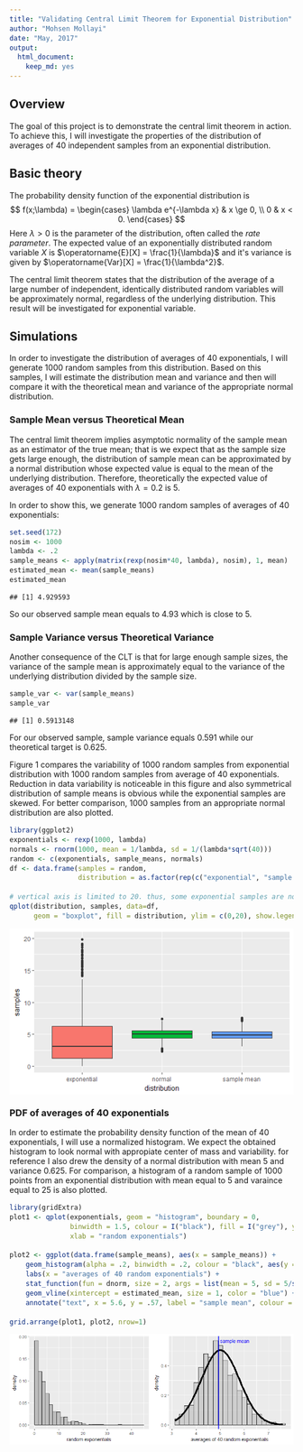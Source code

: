 ```yaml
---
title: "Validating Central Limit Theorem for Exponential Distribution"
author: "Mohsen Mollayi"
date: "May, 2017"
output:
  html_document:
    keep_md: yes
---
```


## Overview

The goal of this project is to demonstrate the central limit theorem in action. To achieve this, I will investigate the properties of the distribution of averages of 40 independent samples from an exponential distribution.

## Basic theory

The probability density function of the exponential distribution is
$$
f(x;\lambda) = \begin{cases}
\lambda e^{-\lambda x} & x \ge 0, \\
0 & x < 0.
\end{cases}
$$
Here $\lambda > 0$ is the parameter of the distribution, often called the *rate parameter*. The expected value of an exponentially distributed random variable $X$ is $\operatorname{E}[X] = \frac{1}{\lambda}$ and it's variance is given by $\operatorname{Var}[X] = \frac{1}{\lambda^2}$.

The central limit theorem states that the distribution of the average of a large number of independent, identically distributed random variables will be approximately normal, regardless of the underlying distribution. This result will be investigated for exponential variable.

## Simulations

In order to investigate the distribution of averages of 40 exponentials, I will generate 1000 random samples from this distribution. Based on this samples, I will estimate the distribution mean and variance and then will compare it with the theoretical mean and variance of the appropriate normal distribution.

### Sample Mean versus Theoretical Mean

The central limit theorem implies asymptotic normality of the sample mean as an estimator of the true mean; that is we expect that as the sample size gets large enough, the  distribution of sample mean can be approximated by a normal distribution whose expected value is equal to the mean of the underlying distribution. Therefore, theoretically the expected value of averages of 40 exponentials with $\lambda = 0.2$ is 5.

In order to show this, we generate 1000 random samples of averages of 40 exponentials:

```r
set.seed(172)
nosim <- 1000
lambda <- .2
sample_means <- apply(matrix(rexp(nosim*40, lambda), nosim), 1, mean)
estimated_mean <- mean(sample_means)
estimated_mean
```

```
## [1] 4.929593
```
So our observed sample mean equals to 4.93 which is close to 5.

### Sample Variance versus Theoretical Variance

Another consequence of the CLT is that for large enough sample sizes, the variance of the sample mean is approximately equal to the variance of the underlying distribution divided by the sample size.


```r
sample_var <- var(sample_means)
sample_var
```

```
## [1] 0.5913148
```
For our observed sample, sample variance equals 0.591 while our theoretical target is 0.625.

Figure 1 compares the variability of 1000 random samples from exponential distribution with 1000 random samples from average of 40 exponentials. Reduction in data variability is noticeable in this figure and also symmetrical distribution of sample means is obvious while the exponential samples are skewed. For better comparison, 1000 samples from an appropriate normal distribution are also plotted.


```r
library(ggplot2)
exponentials <- rexp(1000, lambda)
normals <- rnorm(1000, mean = 1/lambda, sd = 1/(lambda*sqrt(40)))
random <- c(exponentials, sample_means, normals)
df <- data.frame(samples = random,
                 distribution = as.factor(rep(c("exponential", "sample mean", "normal"), each=1000)))

# vertical axis is limited to 20. thus, some exponential samples are not plotted
qplot(distribution, samples, data=df,
      geom = "boxplot", fill = distribution, ylim = c(0,20), show.legend = FALSE)
```

<img src="Validating_Central_Limit_Theorem_files/figure-html/figure_1-1.png" title="Figure 1: Sample means are symmetric and less variable than exponential samples." alt="Figure 1: Sample means are symmetric and less variable than exponential samples." style="display: block; margin: auto;" />

### PDF of averages of 40 exponentials

In order to estimate the probability density function of the mean of 40 exponentials, I will use a normalized histogram. We expect the obtained histogram to look normal with appropiate center of mass and variability. for reference I also drew the density of a normal distribution with mean 5 and variance 0.625. For comparison, a histogram of a random sample of 1000 points from an exponential distribution with mean equal to 5 and varaince equal to 25 is also plotted.


```r
library(gridExtra)
plot1 <- qplot(exponentials, geom = "histogram", boundary = 0,
               binwidth = 1.5, colour = I("black"), fill = I("grey"), y = ..density..,
               xlab = "random exponentials")

plot2 <- ggplot(data.frame(sample_means), aes(x = sample_means)) + 
    geom_histogram(alpha = .2, binwidth = .2, colour = "black", aes(y = ..density..)) +
    labs(x = "averages of 40 random exponentials") +
    stat_function(fun = dnorm, size = 2, args = list(mean = 5, sd = 5/sqrt(40))) +
    geom_vline(xintercept = estimated_mean, size = 1, color = "blue") +
    annotate("text", x = 5.6, y = .57, label = "sample mean", colour = "blue")

grid.arrange(plot1, plot2, nrow=1)
```

<img src="Validating_Central_Limit_Theorem_files/figure-html/figure_2-1.png" title="Figure 2: Distribution of averages of 40 exponentials looks far more
 Gaussian than the original exponentials distribution." alt="Figure 2: Distribution of averages of 40 exponentials looks far more
 Gaussian than the original exponentials distribution." style="display: block; margin: auto;" />
   
   



